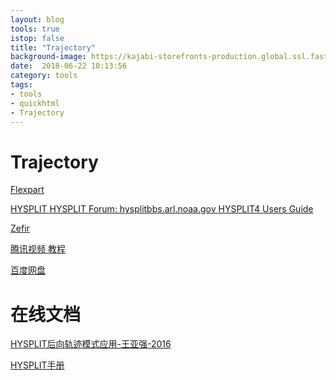 ```yaml
---
layout: blog
tools: true
istop: false
title: "Trajectory"
background-image: https://kajabi-storefronts-production.global.ssl.fastly.net/kajabi-storefronts-production/themes/320848/settings_images/5bUmdzx2SgRQ9oSrI0EA_trajectory_black_in_white.png
date:  2018-06-22 10:13:56
category: tools
tags:
- tools
- quickhtml
- Trajectory
---
```


# Trajectory
<a href="https://www.flexpart.eu/" title="flexpart">Flexpart</a>

<a href="https://www.arl.noaa.gov/hysplit/hysplit/" title="hysplit"> HYSPLIT </a>
<a href="https://hysplitbbs.arl.noaa.gov/index.php" title="hysplit 论坛"> HYSPLIT Forum: hysplitbbs.arl.noaa.gov </a>
[HYSPLIT4 Users Guide](https://1drv.ms/b/s!Alwdgxq2tX7cgYpGMHPHrvP0FIqSYw)

<a href="https://sites.google.com/site/zefirproject/about/trajectory-analysis" title="zefirproject"> Zefir </a>

<a href="https://v.qq.com/x/page/y07089mk6kq.html" title="meteinfo"> 腾讯视频 </a>  [教程](https://mp.weixin.qq.com/s?__biz=MzIwMzU2NzY4Ng==&mid=2247484240&idx=1&sn=445041fee6b73fcbf28828b393f26274&chksm=96cc2479a1bbad6f697c3bcf76ef82a59270f4a386e1f3ba3e13c9929440f00afb9395854c35&mpshare=1&scene=1&srcid=0702b5Zk6gdfNlWCl4zlRs1s#rd)

<a href="https://pan.baidu.com/s/16WOaan4OnsnyecFpZ_obXA" title="个人网盘分享"> 百度网盘 </a>

# 在线文档

[HYSPLIT后向轨迹模式应用-王亚强-2016](https://1drv.ms/p/s!Alwdgxq2tX7cgYpJ3V8ZqPtWWjStUQ)

[HYSPLIT手册](https://1drv.ms/b/s!Alwdgxq2tX7cgYpGMHPHrvP0FIqSYw)
